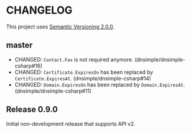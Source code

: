 # CHANGELOG

This project uses [Semantic Versioning 2.0.0](http://semver.org/).

## master

- CHANGED: `Contact.Fax` is not required anymore. (dnsimple/dnsimple-csharp#16)
- CHANGED: `Certificate.ExpiresOn` has been replaced by `Certificate.ExpiresAt`. (dnsimple/dnsimple-csharp#14)
- CHANGED: `Domain.ExpiresOn` has been replaced by `Domain.ExpiresAt`. (dnsimple/dnsimple-csharp#11)

## Release 0.9.0

Initial non-development release that supports API v2.
